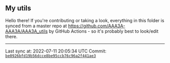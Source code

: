 ## My utils

Hello there! If you're contributing or taking a look, everything in this folder
is synced from a master repo at https://github.com/AAA3A-AAA3A/AAA3A_utils by GitHub Actions -
so it's probably best to look/edit there.

---

Last sync at: 2022-07-11 20:05:34 UTC
Commit: [`be0926bfd19b56dcce8be95ccb76c96a2f441ae3`](https://github.com/AAA3A-AAA3A/AAA3A_utils/commit/be0926bfd19b56dcce8be95ccb76c96a2f441ae3)

